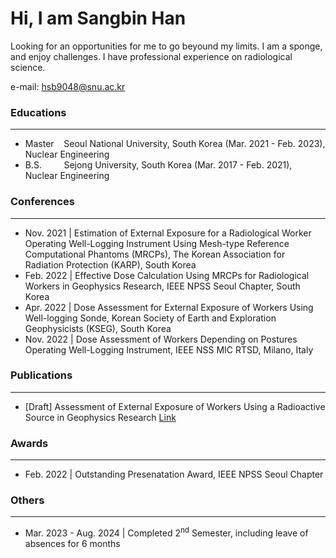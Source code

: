 # Hi, I am Sangbin Han
Looking for an opportunities for me to go beyound my limits. I am a sponge, and enjoy challenges. I have professional experience on radiological science.  

e-mail: <a href='mailto:hsb9048@snu.ac.kr'>hsb9048@snu.ac.kr  

### Educations
---
* Master &nbsp;&nbsp; Seoul National University, South Korea (Mar. 2021 - Feb. 2023), Nuclear Engineering
* B.S. &nbsp;&nbsp;&nbsp;&nbsp;&nbsp;&nbsp;&nbsp; Sejong University, South Korea (Mar. 2017 - Feb. 2021), Nuclear Engineering

### Conferences
---
* Nov. 2021 | Estimation of External Exposure for a Radiological Worker Operating Well-Logging Instrument Using Mesh-type Reference Computational Phantoms (MRCPs), The Korean Association for Radiation Protection (KARP), South Korea  </div>
* Feb. 2022 | Effective Dose Calculation Using MRCPs for Radiological Workers in Geophysics Research, IEEE NPSS Seoul Chapter, South Korea  
* Apr. 2022 | Dose Assessment for External Exposure of Workers Using Well-logging Sonde, Korean Society of Earth and Exploration Geophysicists (KSEG), South Korea  
* Nov. 2022 | Dose Assessment of Workers Depending on Postures Operating Well-Logging Instrument, IEEE NSS MIC RTSD, Milano, Italy  

### Publications
---
* \[Draft\] Assessment of External Exposure of Workers Using a Radioactive Source in Geophysics Research [Link](https://papers.ssrn.com/sol3/papers.cfm?abstract_id=4791462)  

### Awards
---
* Feb. 2022 | Outstanding Presenatation Award, IEEE NPSS Seoul Chapter  

### Others
---
* Mar. 2023 - Aug. 2024 | Completed 2<sup>nd</sup> Semester, including leave of absences for 6 months
